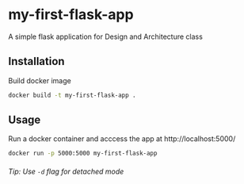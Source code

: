 # my-first-flask-app
A simple flask application for Design and Architecture class

## Installation

Build docker image
```bash
docker build -t my-first-flask-app .
```

## Usage
Run a docker container and acccess the app at http://localhost:5000/
```bash
docker run -p 5000:5000 my-first-flask-app
```
###### Tip: Use `-d` flag for detached mode



